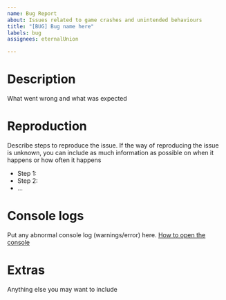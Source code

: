 ```yaml
---
name: Bug Report
about: Issues related to game crashes and unintended behaviours
title: "[BUG] Bug name here"
labels: bug
assignees: eternalUnion

---
```


# Description
What went wrong and what was expected

# Reproduction
Describe steps to reproduce the issue. If the way of reproducing the issue is unknown, you can include as much information as possible on when it happens or how often it happens
* Step 1:
* Step 2:
* ...

# Console logs
Put any abnormal console log (warnings/error) here. [How to open the console](https://docs.bepinex.dev/articles/user_guide/troubleshooting.html)

# Extras
Anything else you may want to include
